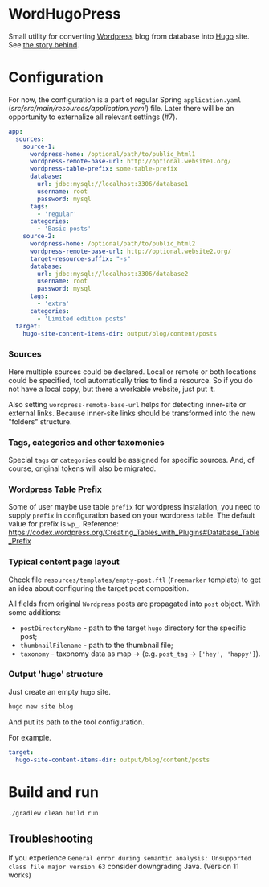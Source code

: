 # WordHugoPress
Small utility for converting [Wordpress](https://wordpress.org/) blog from database into [Hugo](https://gohugo.io/) site.
See [the story behind](https://nantipov.org/2019/12/converting-site-from-wordpress-into-hugo/).

# Configuration

For now, the configuration is a part of regular Spring `application.yaml` (_src/src/main/resources/application.yaml_) file. Later there will be an opportunity to externalize all relevant settings (#7).

```yaml
app:
  sources:
    source-1:
      wordpress-home: /optional/path/to/public_html1
      wordpress-remote-base-url: http://optional.website1.org/
      wordpress-table-prefix: some-table-prefix
      database:
        url: jdbc:mysql://localhost:3306/database1
        username: root
        password: mysql
      tags:
        - 'regular'
      categories:
        - 'Basic posts'
    source-2:
      wordpress-home: /optional/path/to/public_html2
      wordpress-remote-base-url: http://optional.website2.org/
      target-resource-suffix: "-s"
      database:
        url: jdbc:mysql://localhost:3306/database2
        username: root
        password: mysql
      tags:
        - 'extra'
      categories:
        - 'Limited edition posts'
  target:
    hugo-site-content-items-dir: output/blog/content/posts
```

### Sources

Here multiple sources could be declared. Local or remote or both locations could be specified, tool automatically tries to find a resource. So if you do not have a local copy, but there a workable website, just put it.

Also setting `wordpress-remote-base-url` helps for detecting inner-site or external links. Because inner-site links should be transformed into the new "folders" structure.

### Tags, categories and other taxomonies

Special `tags` or `categories` could be assigned for specific sources. And, of course, original tokens will also be migrated.

### Wordpress Table Prefix

Some of user maybe use table `prefix` for wordpress instalation, you need to supply `prefix` in configuration based on your wordpress table. The default value for prefix is `wp_`.
Reference: https://codex.wordpress.org/Creating_Tables_with_Plugins#Database_Table_Prefix

### Typical content page layout

Check file `resources/templates/empty-post.ftl` (`Freemarker` template) to get an idea about configuring the target post composition.

All fields from original `Wordpress` posts are propagated into `post` object. With some additions:
* `postDirectoryName` - path to the target `hugo` directory for the specific post;
* `thumbnailFilename` - path to the thumbnail file;
* `taxonomy` - taxonomy data as map <taxonomy name> -> <list> (e.g. `post_tag` -> `['hey', 'happy']`).

### Output 'hugo' structure

Just create an empty `hugo` site.

```sh
hugo new site blog
```

And put its path to the tool configuration.

For example.
```yaml
target:
  hugo-site-content-items-dir: output/blog/content/posts
```

# Build and run
```sh
./gradlew clean build run
```
  
## Troubleshooting

If you experience `General error during semantic analysis: Unsupported class file major version 63` consider downgrading Java. (Version 11 works)
